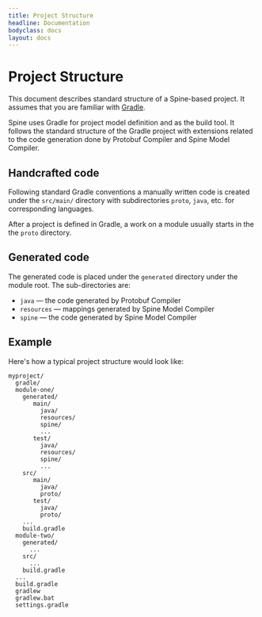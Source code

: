 ```yaml
---
title: Project Structure
headline: Documentation
bodyclass: docs
layout: docs
---
```

# Project Structure

<p class="lead">This document describes standard structure of a Spine-based project. 
It assumes that you are familiar with <a href="https://gradle.org" target="_blank">Gradle</a>.</p>

<p>Spine uses Gradle for project model definition and as the build tool. 
It follows the standard structure of the Gradle project with extensions related to 
the code generation done by Protobuf Compiler and Spine Model Compiler.</p>

## Handcrafted code

Following standard Gradle conventions a manually written code is created under the 
`src/main/` directory with subdirectories `proto`, `java`, etc. for corresponding languages.

After a project is defined in Gradle, a work on a module usually starts in the  
the `proto` directory.

## Generated code

The generated code is placed under the `generated` directory under the module root.
The sub-directories are:

* `java` — the code generated by Protobuf Compiler
* `resources` — mappings generated by Spine Model Compiler
* `spine` — the code generated by Spine Model Compiler  

## Example 

Here's how a typical project structure would look like:

```
myproject/
  gradle/
  module-one/
    generated/
       main/
         java/
         resources/
         spine/
         ...
       test/
         java/
         resources/
         spine/
         ...   
    src/
       main/
         java/
         proto/
       test/
         java/
         proto/
    ...     
    build.gradle
  module-two/
    generated/
      ...
    src/
      ...
    build.gradle
  ...
  build.gradle
  gradlew
  gradlew.bat
  settings.gradle
``` 


